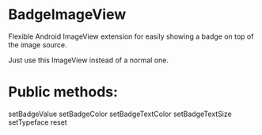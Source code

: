 # BadgeImageView
Flexible Android ImageView extension for easily showing a badge on top of the image source. 

Just use this ImageView instead of a normal one.

# Public methods:
setBadgeValue
setBadgeColor
setBadgeTextColor
setBadgeTextSize
setTypeface
reset
